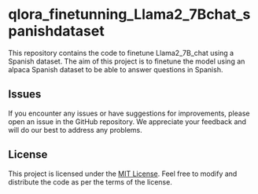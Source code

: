 # qlora_finetunning_Llama2_7Bchat_spanishdataset

This repository contains the code to finetune Llama2_7B_chat using a Spanish dataset. The aim of this project is to finetune the model using an alpaca Spanish dataset to be able to answer questions in Spanish. 

## Issues

If you encounter any issues or have suggestions for improvements, please open an issue in the GitHub repository. We appreciate your feedback and will do our best to address any problems.

## License

This project is licensed under the [MIT License](LICENSE). Feel free to modify and distribute the code as per the terms of the license.
